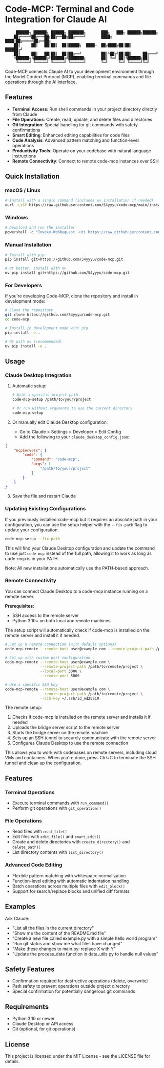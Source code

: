 # Code-MCP: Terminal and Code Integration for Claude AI

```
     ██████╗ ██████╗ ██████╗ ███████╗       ███╗   ███╗ ██████╗██████╗ 
    ██╔════╝██╔═══██╗██╔══██╗██╔════╝       ████╗ ████║██╔════╝██╔══██╗
    ██║     ██║   ██║██║  ██║█████╗  ████─  ██╔████╔██║██║     ██████╔╝
    ██║     ██║   ██║██║  ██║██╔══╝         ██║╚██╔╝██║██║     ██╔═══╝ 
    ╚██████╗╚██████╔╝██████╔╝███████╗       ██║ ╚═╝ ██║╚██████╗██║     
     ╚═════╝ ╚═════╝ ╚═════╝ ╚══════╝       ╚═╝     ╚═╝ ╚═════╝╚═╝     
```

Code-MCP connects Claude AI to your development environment through the Model Context Protocol (MCP), enabling terminal commands and file operations through the AI interface.

## Features

- **Terminal Access**: Run shell commands in your project directory directly from Claude
- **File Operations**: Create, read, update, and delete files and directories
- **Git Integration**: Special handling for git commands with safety confirmations
- **Smart Editing**: Enhanced editing capabilities for code files
- **Code Analysis**: Advanced pattern matching and function-level operations
- **Productivity Tools**: Operate on your codebase with natural language instructions
- **Remote Connectivity**: Connect to remote code-mcp instances over SSH

## Quick Installation

### macOS / Linux

```bash
# Install with a single command (includes uv installation if needed)
curl -LsSf https://raw.githubusercontent.com/54yyyu/code-mcp/main/install.sh | sh
```

### Windows

```powershell
# Download and run the installer
powershell -c "Invoke-WebRequest -Uri https://raw.githubusercontent.com/54yyyu/code-mcp/main/install.ps1 -OutFile install.ps1; .\install.ps1"
```

### Manual Installation

```bash
# Install with pip
pip install git+https://github.com/54yyyu/code-mcp.git

# Or better, install with uv
uv pip install git+https://github.com/54yyyu/code-mcp.git
```

### For Developers

If you're developing Code-MCP, clone the repository and install in development mode:

```bash
# Clone the repository
git clone https://github.com/54yyyu/code-mcp.git
cd code-mcp

# Install in development mode with pip
pip install -e .

# Or with uv (recommended)
uv pip install -e .
```

## Usage

### Claude Desktop Integration

1. Automatic setup:
   ```bash
   # With a specific project path
   code-mcp-setup /path/to/your/project
   
   # Or run without arguments to use the current directory
   code-mcp-setup
   ```

2. Or manually edit Claude Desktop configuration:
   - Go to Claude > Settings > Developer > Edit Config
   - Add the following to your `claude_desktop_config.json`:

```json
{
    "mcpServers": {
        "code": {
            "command": "code-mcp",
            "args": [
                "/path/to/your/project"
            ]
        }
    }
}
```

3. Save the file and restart Claude

### Updating Existing Configurations

If you previously installed code-mcp but it requires an absolute path in your configuration, 
you can use the setup helper with the `--fix-path` flag to update your configuration:

```bash
code-mcp-setup --fix-path
```

This will find your Claude Desktop configuration and update the command to use just `code-mcp` 
instead of the full path, allowing it to work as long as code-mcp is in your PATH.

Note: All new installations automatically use the PATH-based approach.

### Remote Connectivity

You can connect Claude Desktop to a code-mcp instance running on a remote server.

**Prerequisites:**
- SSH access to the remote server
- Python 3.10+ on both local and remote machines

The setup script will automatically check if code-mcp is installed on the remote server and install it if needed.

```bash
# Set up a remote connection (with default options)
code-mcp-remote --remote-host user@example.com --remote-project-path /path/to/remote/project

# Set up with custom port configuration
code-mcp-remote --remote-host user@example.com \
                --remote-project-path /path/to/remote/project \
                --local-port 3000 \
                --remote-port 5000

# Use a specific SSH key
code-mcp-remote --remote-host user@example.com \
                --remote-project-path /path/to/remote/project \
                --ssh-key ~/.ssh/id_ed25519
```

The remote setup:
1. Checks if code-mcp is installed on the remote server and installs it if needed
2. Uploads the bridge server script to the remote server
3. Starts the bridge server on the remote machine
4. Sets up an SSH tunnel to securely communicate with the remote server
5. Configures Claude Desktop to use the remote connection

This allows you to work with codebases on remote servers, including cloud VMs and containers. When you're done, press Ctrl+C to terminate the SSH tunnel and clean up the configuration.

## Features

### Terminal Operations

- Execute terminal commands with `run_command()`
- Perform git operations with `git_operation()`

### File Operations

- Read files with `read_file()`
- Edit files with `edit_file()` and `smart_edit()`
- Create and delete directories with `create_directory()` and `delete_path()`
- List directory contents with `list_directory()`

### Advanced Code Editing

- Flexible pattern matching with whitespace normalization
- Function-level editing with automatic indentation handling
- Batch operations across multiple files with `edit_block()`
- Support for search/replace blocks and unified diff formats

## Examples

Ask Claude:

- "List all the files in the current directory"
- "Show me the content of the README.md file"
- "Create a new file called example.py with a simple hello world program"
- "Run git status and show me what files have changed"
- "Make these changes to main.py: replace X with Y"
- "Update the process_data function in data_utils.py to handle null values"

## Safety Features

- Confirmation required for destructive operations (delete, overwrite)
- Path safety to prevent operations outside project directory
- Special confirmation for potentially dangerous git commands

## Requirements

- Python 3.10 or newer
- Claude Desktop or API access
- Git (optional, for git operations)

## License

This project is licensed under the MIT License - see the LICENSE file for details.